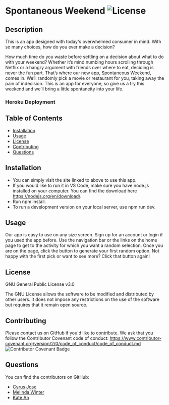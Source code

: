 # Spontaneous Weekend ![License](https://img.shields.io/badge/License-GPLv3-blue.svg)

## Description

This is an app designed with today's overwhelmed consumer in mind. With so many choices, how do you ever make a decision?

How much time do you waste before settling on a decision about what to do with your weekend? Whether it’s mind numbing hours scrolling through Netflix or a hangry argument with friends over where to eat, deciding is never the fun part. That’s where our new app, Spontaneous Weekend, comes in. We’ll randomly pick a movie or restaurant for you, taking away the pain of indecision. This is an app for everyone, so give us a try this weekend and we’ll bring a little spontaneity into your life.

### Heroku Deployment

## Table of Contents

- [Installation](#installation)
- [Usage](#usage)
- [License](#license)
- [Contributing](#contributing)
- [Questions](#questions)

## Installation

- You can simply visit the site linked to above to use this app.
- If you would like to run it in VS Code, make sure you have node.js installed on your computer. You can find the download here <https://nodejs.org/en/download/>.
- Run npm install.
- To run a development version on your local server, use npm run dev.

## Usage

Our app is easy to use on any size screen. Sign up for an account or login if you used the app before. Use the navigation bar or the links on the home page to get to the activity for which you want a random selection. Once you are on the page, click the button to generate your first random option. Not happy with the first pick or want to see more? Click that button again!

## License

GNU General Public License v3.0

The GNU License allows the software to be modified and distributed by other users. It does not impose any restrictions on the use of the software but requires that it remain open source.

## Contributing

Please contact us on GitHub if you'd like to contribute. We ask that you follow the Contributor Covenant code of conduct: <https://www.contributor-covenant.org/version/2/0/code_of_conduct/code_of_conduct.md> ![Contributor Covenant Badge](https://img.shields.io/badge/Contributor%20Covenant-v2.0%20adopted-ff69b4.svg)

## Questions

You can find the contributors on GitHub:

- [Cyrus Jose](https://github.com/cyrusjose)
- [Melinda Winter](https://github.com/melindawinter)
- [Kate An](https://github.com/katean004)

